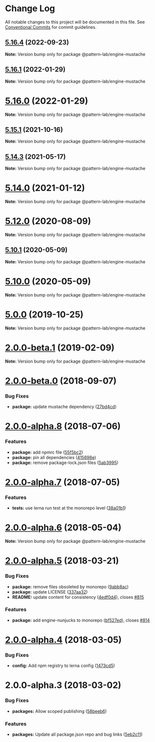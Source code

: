 # Change Log

All notable changes to this project will be documented in this file.
See [Conventional Commits](https://conventionalcommits.org) for commit guidelines.

## [5.16.4](https://github.com/pattern-lab/patternlab-node/compare/v5.16.2...v5.16.4) (2022-09-23)

**Note:** Version bump only for package @pattern-lab/engine-mustache





## [5.16.1](https://github.com/pattern-lab/patternlab-node/compare/v5.16.0...v5.16.1) (2022-01-29)

**Note:** Version bump only for package @pattern-lab/engine-mustache





# [5.16.0](https://github.com/pattern-lab/patternlab-node/compare/v5.15.7...v5.16.0) (2022-01-29)

**Note:** Version bump only for package @pattern-lab/engine-mustache





## [5.15.1](https://github.com/pattern-lab/patternlab-node/tree/master/packages/engine-mustache/compare/v5.15.0...v5.15.1) (2021-10-16)

**Note:** Version bump only for package @pattern-lab/engine-mustache






## [5.14.3](https://github.com/pattern-lab/patternlab-node/tree/master/packages/engine-mustache/compare/v5.14.2...v5.14.3) (2021-05-17)

**Note:** Version bump only for package @pattern-lab/engine-mustache






# [5.14.0](https://github.com/pattern-lab/patternlab-node/tree/master/packages/engine-mustache/compare/v5.13.3...v5.14.0) (2021-01-12)

**Note:** Version bump only for package @pattern-lab/engine-mustache






# [5.12.0](https://github.com/pattern-lab/patternlab-node/tree/master/packages/engine-mustache/compare/v5.11.1...v5.12.0) (2020-08-09)

**Note:** Version bump only for package @pattern-lab/engine-mustache





## [5.10.1](https://github.com/pattern-lab/patternlab-node/tree/master/packages/engine-mustache/compare/v5.10.0...v5.10.1) (2020-05-09)

**Note:** Version bump only for package @pattern-lab/engine-mustache





# [5.10.0](https://github.com/pattern-lab/patternlab-node/tree/master/packages/engine-mustache/compare/v5.9.3...v5.10.0) (2020-05-09)

**Note:** Version bump only for package @pattern-lab/engine-mustache





# [5.0.0](https://github.com/pattern-lab/patternlab-node/tree/master/packages/engine-mustache/compare/v3.0.0-beta.3...v5.0.0) (2019-10-25)

**Note:** Version bump only for package @pattern-lab/engine-mustache






# [2.0.0-beta.1](https://github.com/pattern-lab/patternlab-node/tree/master/packages/engine-mustache/compare/@pattern-lab/engine-mustache@2.0.0-beta.0...@pattern-lab/engine-mustache@2.0.0-beta.1) (2019-02-09)

**Note:** Version bump only for package @pattern-lab/engine-mustache





<a name="2.0.0-beta.0"></a>
# [2.0.0-beta.0](https://github.com/pattern-lab/patternlab-node/tree/master/packages/engine-mustache/compare/@pattern-lab/engine-mustache@2.0.0-alpha.8...@pattern-lab/engine-mustache@2.0.0-beta.0) (2018-09-07)


### Bug Fixes

* **package:** update mustache dependency ([27bd4cd](https://github.com/pattern-lab/patternlab-node/tree/master/packages/engine-mustache/commit/27bd4cd))





<a name="2.0.0-alpha.8"></a>

# [2.0.0-alpha.8](https://github.com/pattern-lab/patternlab-node/tree/master/packages/engine-mustache/compare/@pattern-lab/engine-mustache@2.0.0-alpha.7...@pattern-lab/engine-mustache@2.0.0-alpha.8) (2018-07-06)

### Features

* **package:** add npmrc file ([55f5bc2](https://github.com/pattern-lab/patternlab-node/tree/master/packages/engine-mustache/commit/55f5bc2))
* **package:** pin all dependencies ([415698e](https://github.com/pattern-lab/patternlab-node/tree/master/packages/engine-mustache/commit/415698e))
* **package:** remove package-lock.json files ([5ab3995](https://github.com/pattern-lab/patternlab-node/tree/master/packages/engine-mustache/commit/5ab3995))

<a name="2.0.0-alpha.7"></a>

# [2.0.0-alpha.7](https://github.com/pattern-lab/patternlab-node/tree/master/packages/engine-mustache/compare/@pattern-lab/engine-mustache@2.0.0-alpha.6...@pattern-lab/engine-mustache@2.0.0-alpha.7) (2018-07-05)

### Features

* **tests:** use lerna run test at the monorepo level ([38a01b1](https://github.com/pattern-lab/patternlab-node/tree/master/packages/engine-mustache/commit/38a01b1))

<a name="2.0.0-alpha.6"></a>

# [2.0.0-alpha.6](https://github.com/pattern-lab/patternlab-node/tree/master/packages/engine-mustache/compare/@pattern-lab/engine-mustache@2.0.0-alpha.5...@pattern-lab/engine-mustache@2.0.0-alpha.6) (2018-05-04)

**Note:** Version bump only for package @pattern-lab/engine-mustache

<a name="2.0.0-alpha.5"></a>

# [2.0.0-alpha.5](https://github.com/pattern-lab/patternlab-node/tree/master/packages/engine-mustache/compare/@pattern-lab/engine-mustache@2.0.0-alpha.4...@pattern-lab/engine-mustache@2.0.0-alpha.5) (2018-03-21)

### Bug Fixes

* **package:** remove files obsoleted by monorepo ([9abb8ac](https://github.com/pattern-lab/patternlab-node/tree/master/packages/engine-mustache/commit/9abb8ac))
* **package:** update LICENSE ([337aa32](https://github.com/pattern-lab/patternlab-node/tree/master/packages/engine-mustache/commit/337aa32))
* **README:** update content for consistency ([4edf0d4](https://github.com/pattern-lab/patternlab-node/tree/master/packages/engine-mustache/commit/4edf0d4)), closes [#815](https://github.com/pattern-lab/patternlab-node/tree/master/packages/engine-mustache/issues/815)

### Features

* **package:** add engine-nunjucks to monorepo ([bf527ed](https://github.com/pattern-lab/patternlab-node/tree/master/packages/engine-mustache/commit/bf527ed)), closes [#814](https://github.com/pattern-lab/patternlab-node/tree/master/packages/engine-mustache/issues/814)

<a name="2.0.0-alpha.4"></a>

# [2.0.0-alpha.4](https://github.com/pattern-lab/patternlab-node/tree/master/packages/engine-mustache/compare/@pattern-lab/engine-mustache@2.0.0-alpha.3...@pattern-lab/engine-mustache@2.0.0-alpha.4) (2018-03-05)

### Bug Fixes

* **config:** Add npm registry to lerna config ([1473cd5](https://github.com/pattern-lab/patternlab-node/tree/master/packages/engine-mustache/commit/1473cd5))

<a name="2.0.0-alpha.3"></a>

# 2.0.0-alpha.3 (2018-03-02)

### Bug Fixes

* **packages:** Allow scoped publishing ([58beeb6](https://github.com/pattern-lab/patternlab-node/tree/master/packages/engine-mustache/commit/58beeb6))

### Features

* **packages:** Update all package.json repo and bug links ([5eb2c11](https://github.com/pattern-lab/patternlab-node/tree/master/packages/engine-mustache/commit/5eb2c11))
